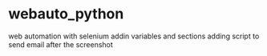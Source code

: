 # webauto_python
web automation with selenium 
addin variables and sections 
adding script to send email after the screenshot